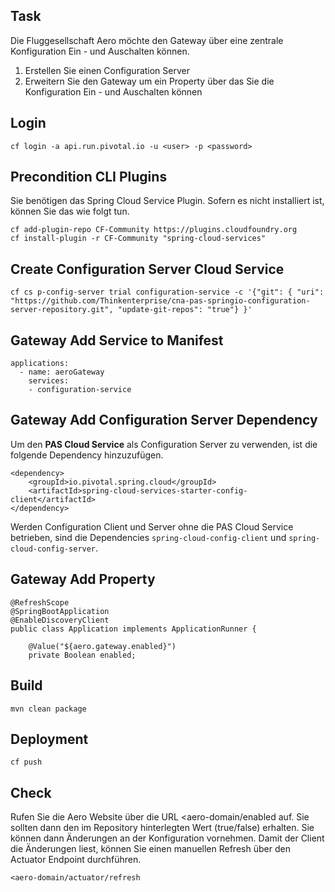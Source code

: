 ## Task 

Die Fluggesellschaft Aero möchte den Gateway über eine zentrale Konfiguration Ein - und Auschalten können. 

1. Erstellen Sie einen Configuration Server 
2. Erweitern Sie den Gateway um ein Property über das Sie die Konfiguration Ein - und Auschalten können


## Login 

```
cf login -a api.run.pivotal.io -u <user> -p <password> 

```

## Precondition CLI Plugins

Sie benötigen das Spring Cloud Service Plugin. Sofern es nicht installiert ist, können Sie das wie folgt tun. 

```
cf add-plugin-repo CF-Community https://plugins.cloudfoundry.org
cf install-plugin -r CF-Community "spring-cloud-services"

```

## Create Configuration Server Cloud Service 


```
cf cs p-config-server trial configuration-service -c '{"git": { "uri": "https://github.com/Thinkenterprise/cna-pas-springio-configuration-server-repository.git", "update-git-repos": "true"} }'

```


## Gateway Add Service to Manifest 

```
applications:
  - name: aeroGateway
    services:
    - configuration-service
```


## Gateway Add Configuration Server Dependency  


Um den **PAS Cloud Service** als Configuration Server zu verwenden, ist die folgende Dependency hinzuzufügen. 


```
<dependency>
	<groupId>io.pivotal.spring.cloud</groupId>
	<artifactId>spring-cloud-services-starter-config-client</artifactId>
</dependency>

```

Werden Configuration Client und Server ohne die PAS Cloud Service betrieben, sind die Dependencies ``spring-cloud-config-client`` und ``spring-cloud-config-server``.


## Gateway Add Property  

```
@RefreshScope
@SpringBootApplication
@EnableDiscoveryClient
public class Application implements ApplicationRunner {
	
	@Value("${aero.gateway.enabled}")
	private Boolean enabled;
```


## Build 

```
mvn clean package

```



## Deployment 
```
cf push 

```

## Check 
Rufen Sie die Aero Website über die URL <aero-domain/enabled auf. Sie sollten dann den im Repository hinterlegten Wert (true/false) erhalten. 
Sie können dann Änderungen an der Konfiguration vornehmen. Damit der Client die Änderungen liest, können Sie einen manuellen Refresh über den 
Actuator Endpoint durchführen. 


```
<aero-domain/actuator/refresh

```




